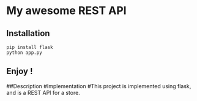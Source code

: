 # My awesome REST API
## Installation
```
pip install flask
python app.py
```
## Enjoy !
##Description
#Implementation
#This project is implemented  using flask, and is a REST API for a store.

